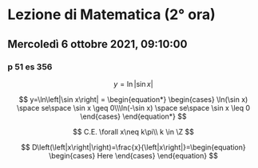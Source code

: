 #  Lezione di Matematica (2° ora)
## Mercoledì 6 ottobre 2021, 09:10:00


### p 51 es 356
$$
y=\ln\left|\sin x\right|
$$

$$
y=\ln\left|\sin x\right| = \begin{equation*} \begin{cases} \ln(\sin x) \space se\space \sin x \geq 0\\\ln(-\sin x) \space se\space \sin x \leq 0 \end{cases} \end{equation*}
$$


$$
C.E. \forall x\neq k\pi\\
k \in \Z
$$


$$
D\left(\left|x\right|\right)=\frac{x}{\left|x\right|}=\begin{equation} \begin{cases} Here \end{cases} \end{equation}
$$
<!--stackedit_data:
eyJoaXN0b3J5IjpbMjEyODk3OTM3MCwxODQ4NjI5MDE2XX0=
-->
